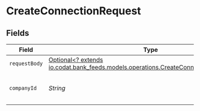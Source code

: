 # CreateConnectionRequest


## Fields

| Field                                                                                                                                           | Type                                                                                                                                            | Required                                                                                                                                        | Description                                                                                                                                     | Example                                                                                                                                         |
| ----------------------------------------------------------------------------------------------------------------------------------------------- | ----------------------------------------------------------------------------------------------------------------------------------------------- | ----------------------------------------------------------------------------------------------------------------------------------------------- | ----------------------------------------------------------------------------------------------------------------------------------------------- | ----------------------------------------------------------------------------------------------------------------------------------------------- |
| `requestBody`                                                                                                                                   | [Optional<? extends io.codat.bank_feeds.models.operations.CreateConnectionRequestBody>](../../models/operations/CreateConnectionRequestBody.md) | :heavy_minus_sign:                                                                                                                              | N/A                                                                                                                                             |                                                                                                                                                 |
| `companyId`                                                                                                                                     | *String*                                                                                                                                        | :heavy_check_mark:                                                                                                                              | Unique identifier for a company.                                                                                                                | 8a210b68-6988-11ed-a1eb-0242ac120002                                                                                                            |